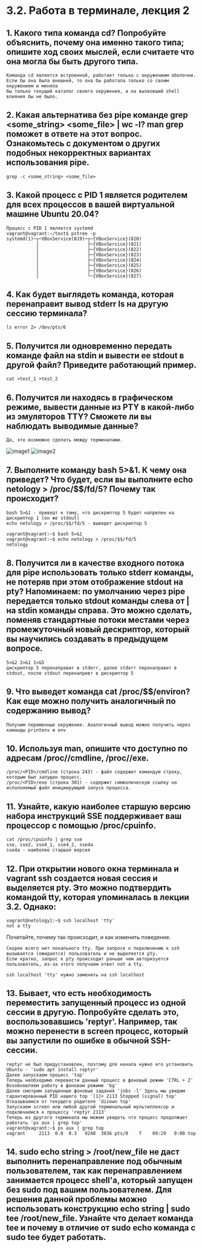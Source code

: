 # 3.2. Работа в терминале, лекция 2


## 1. Какого типа команда cd? Попробуйте объяснить, почему она именно такого типа; опишите ход своих мыслей, если считаете что она могла бы быть другого типа.
    Команда cd является встроенной, работает только с окружением оболочки. 
    Если бы она была внешней, то она бы работала только со своим окружением и меняла 
    бы только текущий каталог своего окружения, а на вызвовший shell влияния бы не было. 

## 2. Какая альтернатива без pipe команде grep <some_string> <some_file> | wc -l? man grep поможет в ответе на этот вопрос. Ознакомьтесь с документом о других подобных некорректных вариантах использования pipe.
    grep -c <some_string> <some_file>

## 3. Какой процесс с PID 1 является родителем для всех процессов в вашей виртуальной машине Ubuntu 20.04?
    Процесс с PID 1 является systemd
    vagrant@vagrant:~/test$ pstree -p
    systemd(1)─┬─VBoxService(819)─┬─{VBoxService}(820)
               │                  ├─{VBoxService}(821)
               │                  ├─{VBoxService}(822)
               │                  ├─{VBoxService}(823)
               │                  ├─{VBoxService}(824)
               │                  ├─{VBoxService}(825)
               │                  ├─{VBoxService}(826)
               │                  └─{VBoxService}(827)

## 4. Как будет выглядеть команда, которая перенаправит вывод stderr ls на другую сессию терминала?
    ls error 2> /dev/pts/6

## 5. Получится ли одновременно передать команде файл на stdin и вывести ее stdout в другой файл? Приведите работающий пример.
    cat <test_1 >test_2

## 6. Получится ли находясь в графическом режиме, вывести данные из PTY в какой-либо из эмуляторов TTY? Сможете ли вы наблюдать выводимые данные?
    Да, это возможно сделать между терминалами.
    
   ![image1](https://i.ibb.co/VNjGv45/image.png)
   ![image2](https://i.ibb.co/5619NBn/image.png)

## 7. Выполните команду bash 5>&1. К чему она приведет? Что будет, если вы выполните echo netology > /proc/$$/fd/5? Почему так происходит?
    bash 5>&1 - приведт к тому, что дискриптор 5 будет напрвлен на дискриптор 1 (он же stdout)
    echo netology > /proc/$$/fd/5 - выведет дискриптор 5
    
    vagrant@vagrant:~$ bash 5>&1
    vagrant@vagrant:~$ echo netology > /proc/$$/fd/5
    netology
    

## 8. Получится ли в качестве входного потока для pipe использовать только stderr команды, не потеряв при этом отображение stdout на pty? Напоминаем: по умолчанию через pipe передается только stdout команды слева от | на stdin команды справа. Это можно сделать, поменяв стандартные потоки местами через промежуточный новый дескриптор, который вы научились создавать в предыдущем вопросе.
    5>&2 2>&1 1>&5
    дискриптор 5 перенаправит в stderr, далее stderr перенаправит в stdout, после stdout перенапривт в дискриптор 5
## 9. Что выведет команда cat /proc/$$/environ? Как еще можно получить аналогичный по содержанию вывод?
    Получим переменные окружения. Аналогичный вывод можно получить через команды printenv и env

## 10. Используя man, опишите что доступно по адресам /proc/<PID>/cmdline, /proc/<PID>/exe.
    /proc/<PID>/cmdline (строка 243) - файл содержит командую строку, которым был запущен процесс. 
    /proc/<PID>/exe (строка 301) - содержит символическую ссылку на исполняемый файл инициирующий запуск процесса.
    
## 11. Узнайте, какую наиболее старшую версию набора инструкций SSE поддерживает ваш процессор с помощью /proc/cpuinfo.
    cat /proc/cpuinfo | grep sse
    sse, sse2, sse4_1, sse4_2, sse4a
    sse4a - наиболее старшая версия
    
## 12. При открытии нового окна терминала и vagrant ssh создается новая сессия и выделяется pty. Это можно подтвердить командой tty, которая упоминалась в лекции 3.2. Однако:

    vagrant@netology1:~$ ssh localhost 'tty'
    not a tty
    
Почитайте, почему так происходит, и как изменить поведение.
    
    Скорее всего нет локального tty. При запросе к подключению к ssh вызывается (ожидается) пользователь и не выделяется pty. 
    Если кратко, запрос к pty происходит раньше чем авторизуется пользователь, из-за этого получаем ответ not a tty.
    
    ssh localhost 'tty' нужно заменить на ssh localhost

## 13. Бывает, что есть необходимость переместить запущенный процесс из одной сессии в другую. Попробуйте сделать это, воспользовавшись 'reptyr'. Например, так можно перенести в screen процесс, который вы запустили по ошибке в обычной SSH-сессии.
    reptyr не был предустановлен, поэтому для начала нужно его установить
    Ubuntu - 'sudo apt install reptyr'
    Далее запускаем процесс 'top'
    Теперь необходимо перевести данный процесс в фоновый режим 'CTRL + Z'
    Возобновляем работу в фоновом режиме 'bg'
    Далее смотрим запущенные фоновые задания 'jobs -l' Здесь мы увидим гарантированный PID нашего top '[1]+ 2113 Stopped (signal) top'
    Отказываемся от текущего родителя 'disown top'
    Запускаем screen или любой другой терминальный мультиплексор и подключаемся к процессу 'reptyr 2113'
    Теперь из другого терминала мы можем увидеть что процесс продолжает работать 'ps aux | grep top'
    vagrant@vagrant:~$ ps aux | grep top
    vagrant     2113  0.0  0.3   9248  3836 pts/0    T    09:29   0:00 top
    
    
## 14. sudo echo string > /root/new_file не даст выполнить перенаправление под обычным пользователем, так как перенаправлением занимается процесс shell'а, который запущен без sudo под вашим пользователем. Для решения данной проблемы можно использовать конструкцию echo string | sudo tee /root/new_file. Узнайте что делает команда tee и почему в отличие от sudo echo команда с sudo tee будет работать.
